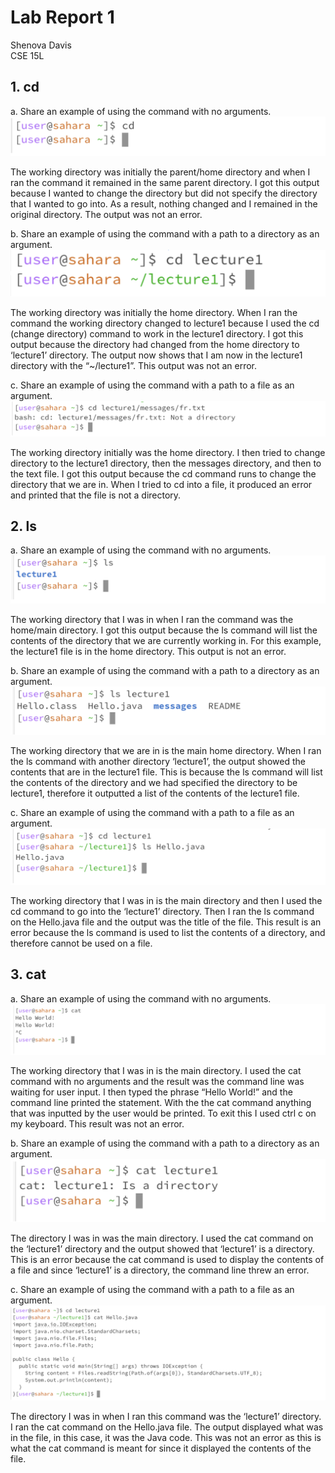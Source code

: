 # Lab Report 1

Shenova Davis  
CSE 15L

## 1. cd
   
a. Share an example of using the command with no arguments.
![Image](cdnoargument.png) 

The working directory was initially the parent/home directory and when I ran the command it remained in the same parent directory. I got this output because I wanted to change the directory but did not specify the directory that I wanted to go into. As a result, nothing changed and I remained in the original directory. The output was not an error.

b. Share an example of using the command with a path to a directory as an argument.
![Image](cddirectory.png)

The working directory was initially the home directory. When I ran the command the working directory changed to lecture1 because I used the cd (change directory) command to work in the lecture1 directory. I got this output because the directory had changed from the home directory to ‘lecture1’ directory. The output now shows that I am now in the lecture1 directory with the “~/lecture1”. This output was not an error.

c. Share an example of using the command with a path to a file as an argument.
![Image](cdfile.png)

The working directory initially was the home directory. I then tried to change directory to the lecture1 directory, then the messages directory, and then to the text file. I got this output because the cd command runs to change the directory that we are in. When I tried to cd into a file, it produced an error and printed that the file is not a directory.


## 2. ls

a. Share an example of using the command with no arguments.
![Image](lsnoargument.png) 

The working directory that I was in when I ran the command was the home/main directory. I got this output because the ls command will list the contents of the directory that we are currently working in. For this example, the lecture1 file is in the home directory. This output is not an error.

b. Share an example of using the command with a path to a directory as an argument.
![Image](lsdirectory.png) 

The working directory that we are in is the main home directory. When I ran the ls command with another directory ‘lecture1’, the output showed the contents that are in the lecture1 file. This is because the ls command will list the contents of the directory and we had specified the directory to be lecture1, therefore it outputted a list of the contents of the lecture1 file.  

c. Share an example of using the command with a path to a file as an argument.
![Image](lsfile.png)

The working directory that I was in is the main directory and then I used the cd command to go into the ‘lecture1’ directory. Then I ran the ls command on the Hello.java file and the output was the title of the file. This result is an error because the ls command is used to list the contents of a directory, and therefore cannot be used on a file. 

## 3. cat

a. Share an example of using the command with no arguments.
![Image](catnoargument.png) 

The working directory that I was in is the main directory. I used the cat command with no arguments and the result was the command line was waiting for user input. I then typed the phrase “Hello World!” and the command line printed the statement. With the the cat command anything that was inputted by the user would be printed. To exit this I used ctrl c on my keyboard. This result was not an error. 

b. Share an example of using the command with a path to a directory as an argument.
![Image](catdirectory.png) 

The directory I was in was the main directory. I used the cat command on the ‘lecture1’ directory and the output showed that ‘lecture1’ is a directory. This is an error because the cat command is used to display the contents of a file and since ‘lecture1’ is a directory, the command line threw an error. 

c. Share an example of using the command with a path to a file as an argument.
![Image](catfile.png)

The directory I was in when I ran this command was the ‘lecture1’ directory. I ran the cat command on the Hello.java file. The output displayed what was in the file, in this case, it was the Java code. This was not an error as this is what the cat command is meant for since it displayed the contents of the file. 
